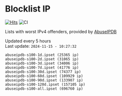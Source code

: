 # Blocklist IP

[![Hits](https://hits.seeyoufarm.com/api/count/incr/badge.svg?url=https%3A%2F%2Fgithub.com%2Fborestad%2Fblocklist-ip%2F&count_bg=%2379C83D&title_bg=%23555555&icon=&icon_color=%23E7E7E7&title=hits&edge_flat=false)](https://hits.seeyoufarm.com)  ![CI](https://img.shields.io/github/workflow/status/borestad/blocklist-ip/CI?style=flat-square)

Lists with worst IPv4 offenders, provided by [AbuseIPDB](https://www.abuseipdb.com/)

<!-- FOOTER-PLACEHOLDER -->
Updated every 5 hours<br>
Last update: `2024-11-15 - 10:27:32`
```
abuseipdb-s100-1d.ipset (25365 ip)
abuseipdb-s100-2d.ipset (31065 ip)
abuseipdb-s100-3d.ipset (34006 ip)
abuseipdb-s100-7d.ipset (41776 ip)
abuseipdb-s100-30d.ipset (74377 ip)
abuseipdb-s100-60d.ipset (109929 ip)
abuseipdb-s100-90d.ipset (133907 ip)
abuseipdb-s100-120d.ipset (157105 ip)
abuseipdb-s100-all.ipset (696760 ip)
```
